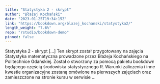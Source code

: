 ```yaml
---
title: "Statystyka 2 - skrypt"
author: "Błażej Kochański"
date: "2023-01-25T19:34:15Z"
link: "https://bookdown.org/blazej_kochanski/statystyka2/"
length_weight: "7.6%"
repo: "rstudio/bookdown-demo"
pinned: false
---
```


Statystyka 2 - skrypt [...] Ten skrypt został przygotowany na zajęcia Statystyka matematyczna prowadzone przez Błażeja Kochańskiego na Politechnice Gdańskiej. Został o stworzony za pomocą pakietu bookdown będącego częścią środowiska statystycznego R. Warunki zaliczenia i inne kwestie organizacyjne zostaną omówione na pierwszych zajęciach oraz zamieszczone na stronie kursu w serwisie ...
